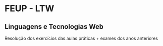 # FEUP - LTW

## Linguagens e Tecnologias Web

Resolução dos exercícios das aulas práticas + exames dos anos anteriores